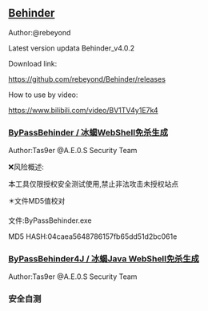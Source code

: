 ## [Behinder](https://github.com/rebeyond/Behinder)

Author:@rebeyond

Latest version updata Behinder_v4.0.2

Download link:

https://github.com/rebeyond/Behinder/releases

How to use by video:

https://www.bilibili.com/video/BV1TV4y1E7k4

### [ByPassBehinder / 冰蝎WebShell免杀生成](https://github.com/Tas9er/ByPassBehinder)

Author:Tas9er @A.E.0.S Security Team

❌风险概述:

本工具仅限授权安全测试使用,禁止非法攻击未授权站点

✴️文件MD5值校对

文件:ByPassBehinder.exe

MD5 HASH:04caea5648786157fb65dd51d2bc061e

### [ByPassBehinder4J / 冰蝎Java WebShell免杀生成](https://github.com/Tas9er/ByPassBehinder4J)

Author:Tas9er @A.E.0.S Security Team




### 安全自测
